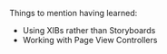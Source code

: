 Things to mention having learned:

* Using XIBs rather than Storyboards
* Working with Page View Controllers